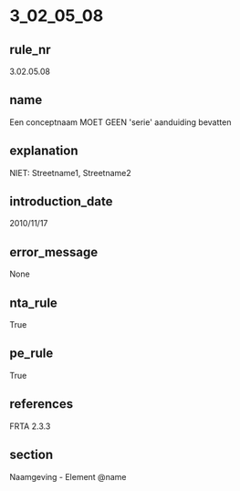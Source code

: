 # 3_02_05_08

## rule_nr
3.02.05.08

## name
Een conceptnaam MOET GEEN 'serie' aanduiding bevatten

## explanation
NIET: Streetname1, Streetname2

## introduction_date
2010/11/17

## error_message
None

## nta_rule
True

## pe_rule
True

## references
FRTA 2.3.3

## section
Naamgeving - Element @name

